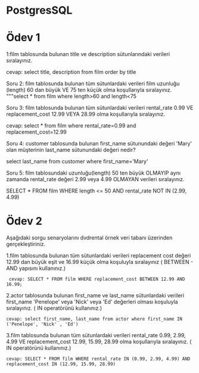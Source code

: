 ﻿# PostgresSQL
# Ödev 1
1:film tablosunda bulunan title ve description sütunlarındaki verileri sıralayınız.

cevap: select title, description from film order by title


Soru 2: film tablosunda bulunan tüm sütunlardaki verileri film uzunluğu (length) 60 dan büyük VE 75 ten küçük olma koşullarıyla sıralayınız.
"""select * from film where length>60 and length<75 


Soru 3: film tablosunda bulunan tüm sütunlardaki verileri rental_rate 0.99 VE replacement_cost 12.99 VEYA 28.99 olma koşullarıyla sıralayınız.

cevap: select * from film where rental_rate=0.99 and replacement_cost=12.99

Soru 4: customer tablosunda bulunan first_name sütunundaki değeri 'Mary' olan müşterinin last_name sütunundaki değeri nedir?

select last_name from customer where first_name='Mary'

Soru 5: film tablosundaki uzunluğu(length) 50 ten büyük OLMAYIP aynı zamanda rental_rate değeri 2.99 veya 4.99 OLMAYAN verileri sıralayınız.

SELECT *
FROM film
WHERE length <= 50
AND rental_rate NOT IN (2.99, 4.99)

# Ödev 2

Aşağıdaki sorgu senaryolarını dvdrental örnek veri tabanı üzerinden gerçekleştiriniz.

1.film tablosunda bulunan tüm sütunlardaki verileri replacement cost değeri 12.99 dan büyük eşit ve 16.99 küçük olma koşuluyla sıralayınız ( BETWEEN - AND yapısını kullanınız.)
   
     cevap: SELECT * FROM film WHERE replacement_cost BETWEEN 12.99 AND 16.99;
    
2.actor tablosunda bulunan first_name ve last_name sütunlardaki verileri first_name 'Penelope' veya 'Nick' veya 'Ed' değerleri olması koşuluyla sıralayınız. ( IN operatörünü kullanınız.)
   
    cevap: select first_name, last_name from actor where first_name IN ('Penelope', 'Nick' , 'Ed')
    
3.film tablosunda bulunan tüm sütunlardaki verileri rental_rate 0.99, 2.99, 4.99 VE replacement_cost 12.99, 15.99, 28.99 olma koşullarıyla sıralayınız. ( IN operatörünü kullanınız.)
   
    cevap: SELECT * FROM film WHERE rental_rate IN (0.99, 2.99, 4.99) AND replacement_cost IN (12.99, 15.99, 28.99)
